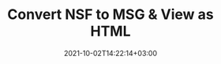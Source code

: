 ---
############################# Static ############################
layout: "autogen"
date: 2021-10-02T14:22:14+03:00
draft: false
path: "total/net/conversion/nsf-to-msg/"

############################# Head ############################
head_title: "Convert NSF to MSG in C# VB.NET & View as HTML"
head_description: "Code example to convert NSF to MSG and 100+ other file formats in .NET (C#, VB.NET, ASP.NET & .NET Core) applications. Display the Converted MSG document as HTML viewer."

############################# Header ############################
title: "Convert NSF to MSG & View as HTML"
description: "Programmatically convert NSF to MSG in .NET applications using flexible options to customize the resultant document. Convert the complete document or specific pages based on page numbers or selective page ranges using the .NET document conversion library."

############################# SubMenu ############################
submenu:
    enable: false

############################# Content ############################
content:
    enable: true
    block:
    - title_left: "NSF to MSG Conversion in C# .NET"
      content_left: |
          NSF to MSG file conversion using C#. Add watermark and view the converted document as HTML without using any external software.

          -   Create **Converter** object to convert NSF document
          -   Set the convert options for MSG format
          -   Call **Convert** method of **Converter** class instance for conversion to MSG
          -   Set options for HTML viewer
          -   Create **Viewer** object to view converted MSG as HTML
          
      title_right: "Convert Whole Document or Specific Pages"
      content_right: |
          You require `GroupDocs.Conversion` & `GroupDocs.Viewer` namespaces to convert between a wide range of popular document types such as PDF, Microsoft Word, Excel, PowerPoint, Project, Outlook, HTML, diagrams and image file formats. Explore other [.NET APIs for Office documents](https://products.conholdate.com/total/net/) as offered by Conholdate.Total.
          
          Get the respective assembly files from the [downloads](https://downloads.conholdate.com/total/net) or fetch the whole package from [Nuget](https://www.nuget.org/packages/Conholdate.Total/) to add 'Conholdate.Total` directly in your workspace.
          
      code: |
          ```cs {linenos=false}
          // Convert NSF to MSG using GroupDocs.Conversion API
          // Create Converter object to convert NSF document
          using (Converter converter = new Converter("input.nsf"))
          {
              // set the convert options for MSG format
              var convertOptions = converter.GetPossibleConversions()["msg"].ConvertOptions;

              // convert to MSG format
              converter.Convert("output.msg", convertOptions);
          }

          // Set options for HTML viewer
          HtmlViewOptions viewOptions = HtmlViewOptions.ForEmbeddedResources("output{0}.html");

          // Create Viewer object to view converted MSG as HTML
          using (Viewer viewer = new Viewer("output.msg"))
          {
              viewer.View(viewOptions);
          }
          ```
    - title_left: "Add Watermark to Converted MSG in C#"
      content_left: |
          Accurately convert documents (NSF to MSG) exactly as the original file and apply text or image watermarks to the converted document pages using C# .NET.

          -   Create **Converter** object to convert NSF document
          -   Create new instance of **WatermarkOptions** class
          -   Specify watermark properties (color, width, text, image etc)
          -   Instantiate the proper **ConvertOptions** class
          -   Set **Watermark** property of the **ConvertOptions** instance
          -   Call **Convert** method of **Converter** class instance for conversion to MSG
        
      title_right: "Source Document Information Extraction"
      content_right: |
          The documents information extraction feature not only allows getting the basic information about the source document file but it also supports extracting some valuable file-format specific information such as project start and end dates of a Microsoft Project file, any printing restrictions on a PDF document, list of folders enclosed in an Outlook data file etc. 

          Convert popular document file formats on different operating systems such as Windows, Linux or macOS while using platforms such as Windows Azure, Mono and Xamarin.
          
      code: |
          ```cs {linenos=false}
          // Create Converter object to convert NSF document
          using (Converter converter = new Converter("input.nsf"))
          {
              // Create new instance of WatermarkOptions class
              WatermarkOptions watermark = new WatermarkOptions
              {
                  Text = "Sample watermark",
                  Color = Color.Red,
                  Width = 100,
                  Height = 100,
                  Background = true
              };

              // Instantiate the proper ConvertOptions class
              PdfConvertOptions options = new PdfConvertOptions
              {
                  Watermark = watermark
              };

              // convert to MSG format
              converter.Convert("output.msg", options);
          }
          ```
############################# About Formats ############################
about_formats:
    enable: false
############################# More Formats ############################
more_formats:
    enable: true
    auto: false
    other_out_formats: PDF DOCX DOT DOTX DOTM TXT RTF HTML MHTML XLS XLSX XLSM XLT XLTX XLTM CSV DIF PPT PPTX PPS PPSX POT POTX POTM ODT OTT OTP ODP ODS EMZ WMZ SVGZ TEX DCM WMF BMP PNG GIF JPEG TIFF
############################# Back to top ###############################
back_to_top:
  enable: true
---